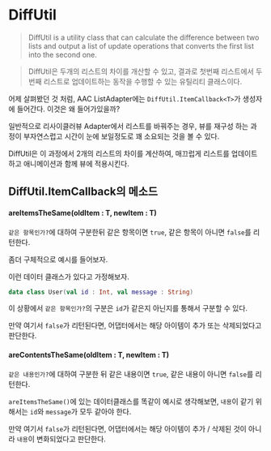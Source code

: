 # DiffUtil
> DiffUtil is a utility class that can calculate the difference between two lists and output a list of update operations that converts the first list into the second one.

> DiffUtil은 두개의 리스트의 차이를 개산할 수 있고, 결과로 첫번째 리스트에서 두번째 리스트로 업데이트하는 동작을 수행할 수 있는 유틸리티 클래스이다.

어제 살펴봤던 것 처럼, AAC ListAdapter에는 `DiffUtil.ItemCallback<T>`가 생성자에 들어간다. 이것은 왜 들어가있을까?

일반적으로 리사이클러뷰 Adapter에서 리스트를 바꿔주는 경우, 뷰를 재구성 하는 과정이 부자연스럽고 시간이 눈에 보일정도로 꽤 소요되는 것을 볼 수 있다.

DiffUtil은 이 과정에서 2개의 리스트의 차이를 계산하여, 매끄럽게 리스트를 업데이트하고 애니메이션과 함께 뷰에 적용시킨다.


## DiffUtil.ItemCallback<T>의 메소드

#### areItemsTheSame(oldItem : T, newItem : T)
`같은 항목인가?`에 대하여 구분한뒤 같은 항목이면 `true`, 같은 항목이 아니면 `false`를 리턴한다.

좀더 구체적으로 예시를 들어보자.

이런 데이터 클래스가 있다고 가정해보자.
```kotlin
data class User(val id : Int, val message : String)
```

이 상황에서 `같은 항목인가?`의 구분은 `id`가 같은지 아닌지를 통해서 구분할 수 있다.

만약 여기서 `false`가 리턴된다면, 어댑터에서는 해당 아이템이 추가 또는 삭제되었다고 판단한다.

#### areContentsTheSame(oldItem : T, newItem : T) 

`같은 내용인가?`에 대하여 구분한 뒤 같은 내용이면 `true`, 같은 내용이 아니면 `false`를 리턴한다.

`areItemsTheSame()`에 있는 데이터클래스를 똑같이 예시로 생각해보면, `내용`이 같기 위해서는 `id`와 `message`가 모두  같아야 한다.

만약 여기서 `false`가 리턴된다면, 어댑터에서는 해당 아이템이 추가 / 삭제된 것이 아니라 `내용`이 변화되었다고 판단한다.